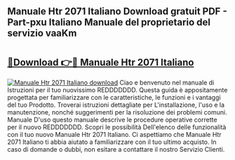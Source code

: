 ## Manuale Htr 2071 Italiano Download gratuit PDF - Part-pxu Italiano Manuale del proprietario del servizio vaaKm

# <h2><a href="http://df97a8m.blite.top/?on=Manuale+Htr+2071+Italiano">🔗Download 👉🔴 Manuale Htr 2071 Italiano</a></h2>

[![Manuale Htr 2071 Italiano download](https://i.imgur.com/lujVjoI.png)](http://df97a8m.blite.top/?on=Manuale+Htr+2071+Italiano)
Ciao e benvenuto nel manuale di Istruzioni per il tuo nuovissimo REDDDDDDD. Questa guida è appositamente progettata per familiarizzare con le caratteristiche, le funzioni e i vantaggi del tuo Prodotto. Troverai istruzioni dettagliate per L'installazione, l'uso e la manutenzione, nonché suggerimenti per la risoluzione dei problemi comuni. Manuale D'uso questo manuale descrive le procedure operative corrette per il nuovo REDDDDDDD. Scopri le possibilità Dell'elenco delle funzionalità con il tuo nuovo Manuale Htr 2071 Italiano. Ci aspettiamo che Manuale Htr 2071 Italiano ti abbia aiutato a familiarizzare con il tuo ultimo acquisto. In caso di domande o dubbi, non esitare a contattare il nostro Servizio Clienti.
